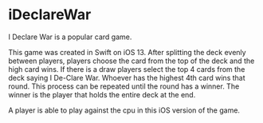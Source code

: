 # iDeclareWar

I Declare War is a popular card game.

This game was created in Swift on iOS 13. After splitting the deck evenly between players, players choose the card from the top of the deck and the high card wins. If there is a draw players select the top 4 cards from the deck saying I De-Clare War. Whoever has the highest 4th card wins that round. This process can be repeated until the round has a winner. The winner is the player that holds the entire deck at the end.

A player is able to play against the cpu in this iOS version of the game.
